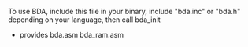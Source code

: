 To use BDA, include this file in your binary, include "bda.inc" or "bda.h"
depending on your language, then call bda_init

 - provides bda.asm bda_ram.asm

